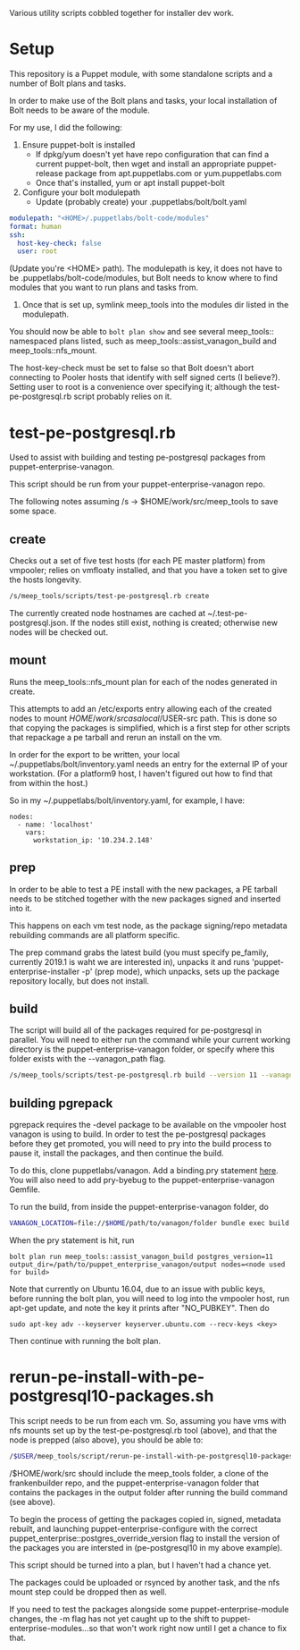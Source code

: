 Various utility scripts cobbled together for installer dev work.

# Setup

This repository is a Puppet module, with some standalone scripts and a number
of Bolt plans and tasks.

In order to make use of the Bolt plans and tasks, your local installation of
Bolt needs to be aware of the module.

For my use, I did the following:

1. Ensure puppet-bolt is installed
   * If dpkg/yum doesn't yet have repo configuration that can find a current
     puppet-bolt, then wget and install an appropriate puppet-release package
from apt.puppetlabs.com or yum.puppetlabs.com
   * Once that's installed, yum or apt install puppet-bolt
1. Configure your bolt modulepath
   * Update (probably create) your .puppetlabs/bolt/bolt.yaml

```yaml
modulepath: "<HOME>/.puppetlabs/bolt-code/modules"
format: human
ssh:
  host-key-check: false
  user: root
```

(Update you're \<HOME\> path). The modulepath is key, it does not have to be
.puppetlabs/bolt-code/modules, but Bolt needs to know where to find modules
that you want to run plans and tasks from.

1. Once that is set up, symlink meep_tools into the modules dir listed in the
   modulepath.

You should now be able to `bolt plan show` and see several meep_tools::
namespaced plans listed, such as meep_tools::assist_vanagon_build and
meep_tools::nfs_mount.

The host-key-check must be set to false so that Bolt doesn't abort connecting
to Pooler hosts that identify with self signed certs (I believe?).  Setting
user to root is a convenience over specifying it; although the
test-pe-postgresql.rb script probably relies on it.

# test-pe-postgresql.rb

Used to assist with building and testing pe-postgresql packages from
puppet-enterprise-vanagon.

This script should be run from your puppet-enterprise-vanagon repo.

The following notes assuming /s -> $HOME/work/src/meep_tools to save some
space.

## create

Checks out a set of five test hosts (for each PE master platform) from
vmpooler; relies on vmfloaty installed, and that you have a token set to give
the hosts longevity.

```sh
/s/meep_tools/scripts/test-pe-postgresql.rb create
```

The currently created node hostnames are cached at ~/.test-pe-postgresql.json.
If the nodes still exist, nothing is created; otherwise new nodes will be
checked out.

## mount

Runs the meep_tools::nfs_mount plan for each of the nodes generated in create.

This attempts to add an /etc/exports entry allowing each of the created nodes
to mount $HOME/work/src as a local /$USER-src path. This is done so that
copying the packages is simplified, which is a first step for other scripts
that repackage a pe tarball and rerun an install on the vm.

In order for the export to be written, your local
~/.puppetlabs/bolt/inventory.yaml needs an entry for the external IP of your
workstation. (For a platform9 host, I haven't figured out how to find that from
within the host.)

So in my ~/.puppetlabs/bolt/inventory.yaml, for example, I have:

```
nodes:
  - name: 'localhost'
    vars:
      workstation_ip: '10.234.2.148'
```

## prep

In order to be able to test a PE install with the new packages, a PE tarball
needs to be stitched together with the new packages signed and inserted into it.

This happens on each vm test node, as the package signing/repo metadata
rebuilding commands are all platform specific.

The prep command grabs the latest build (you must specify pe_family, currently
2019.1 is waht we are interested in), unpacks it and runs
'puppet-enterprise-installer -p' (prep mode), which unpacks, sets up the
package repository locally, but does not install.

## build

The script will build all of the packages required for pe-postgresql in parallel.
You will need to either run the command while your current working directory is the
puppet-enterprise-vanagon folder, or specify where this folder exists with the 
--vanagon_path flag.

```sh
/s/meep_tools/scripts/test-pe-postgresql.rb build --version 11 --vanagon_path=<path_to_puppet-enterprise-vanagon>
```

## building pgrepack

pgrepack requires the -devel package to be available on the vmpooler host vanagon is using to build.
In order to test the pe-postgresql packages before they get promoted, you will need to
pry into the build process to pause it, install the packages, and then continue the build.

To do this, clone puppetlabs/vanagon.  Add a binding.pry statement [here](https://github.com/puppetlabs/vanagon/blob/master/lib/vanagon/driver.rb#L108). You will also need to add pry-byebug to the puppet-enterprise-vanagon Gemfile.

To run the build, from inside the puppet-enterprise-vanagon folder, do 
```sh
VANAGON_LOCATION=file://$HOME/path/to/vanagon/folder bundle exec build pe-postgresql11-pgrepack <platform>
```

When the pry statement is hit, run 
```
bolt plan run meep_tools::assist_vanagon_build postgres_version=11 output_dir=/path/to/puppet_enterprise_vanagon/output nodes=<node used for build>
```

Note that currently on Ubuntu 16.04, due to an issue with public keys, before running the bolt plan,
you will need to log into the vmpooler host, run apt-get update, and note the key it prints after "NO_PUBKEY".
Then do
```
sudo apt-key adv --keyserver keyserver.ubuntu.com --recv-keys <key>
```
Then continue with running the bolt plan.

# rerun-pe-install-with-pe-postgresql10-packages.sh

This script needs to be run from each vm. So, assuming you have vms with nfs
mounts set up by the test-pe-postgresql.rb tool (above), and that the node is
prepped (also above), you should be able to:

```sh
/$USER/meep_tools/script/rerun-pe-install-with-pe-postgresql10-packages.sh -v 10
```

/$HOME/work/src should include the meep_tools folder, a clone of the frankenbuilder
repo, and the puppet-enterprise-vanagon folder that contains the packages in the output
folder after running the build command (see above).

To begin the process of getting the packages copied in, signed, metadata
rebuilt, and launching puppet-enterprise-configure with the correct
puppet_enterprise::postgres_override_version flag to install the version of the
packages you are intersted in (pe-postgresql10 in my above example).

This script should be turned into a plan, but I haven't had a chance yet.

The packages could be uploaded or rsynced by another task, and the nfs mount
step could be dropped then as well.

If you need to test the packages alongside some puppet-enterprise-module
changes, the -m flag has not yet caught up to the shift to
puppet-enterprise-modules...so that won't work right now until I get a chance
to fix that.
